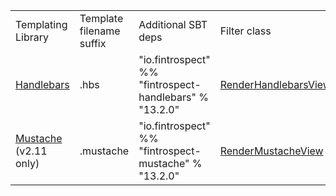 <table class="code table table-bordered">
<tr>
  <td>Templating Library</td>
  <td>Template filename suffix</td>
  <td>Additional SBT deps</td>
  <td>Filter class</td>
</tr>
<tr>
  <td><a href="http://handlebarsjs.com">Handlebars</a></td>
  <td>.hbs</td>
  <td>"io.fintrospect" %% "fintrospect-handlebars" % "13.2.0"</td>
  <td><a data-toggle="tooltip" href="#" title="io.fintrospect.templating.RenderHandlebarsView">RenderHandlebarsView</a></td>
</tr>
<tr>
  <td><a href="http://mustache.github.io/">Mustache</a> (v2.11 only)</td>
  <td>.mustache</td>
  <td>"io.fintrospect" %% "fintrospect-mustache" % "13.2.0"</td>
  <td><a data-toggle="tooltip" href="#" title="io.fintrospect.templating.RenderMustacheView">RenderMustacheView</a></td>
</tr>
</table>

